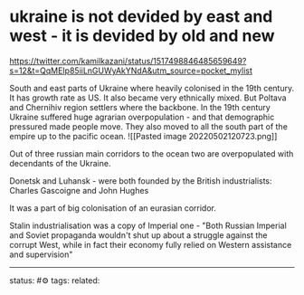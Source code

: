 # ukraine is not devided by east and west - it is devided by old and new
https://twitter.com/kamilkazani/status/1517498846485659649?s=12&t=QqMEIp85iiLnGUWyAkYNdA&utm_source=pocket_mylist

South and east parts of Ukraine where heavily colonised in the 19th century. It has growth rate as US. It also became very ethnically mixed. But Poltava and Chernihiv region settlers where the backbone.
In the 19th century Ukraine suffered huge agrarian overpopulation - and that demographic pressured made people move.
They also moved to all the south part of the empire up to the pacific ocean.
![[Pasted image 20220502120723.png]]

Out of three russian main corridors to the ocean two are overpopulated with decendants of the Ukraine.

Donetsk and Luhansk - were both founded by the British industrialists: Charles Gascoigne and John Hughes

It was a part of big colonisation of an eurasian corridor.

Stalin industrialisation was a copy of Imperial one - "Both Russian Imperial and Soviet propaganda wouldn't shut up about a struggle against the corrupt West, while in fact their economy fully relied on Western assistance and supervision"


---
status: #⚙️ 
tags: 
related: 